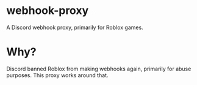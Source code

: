 # webhook-proxy
A Discord webhook proxy, primarily for Roblox games.

# Why?
Discord banned Roblox from making webhooks again, primarily for abuse purposes. This proxy works around that.
